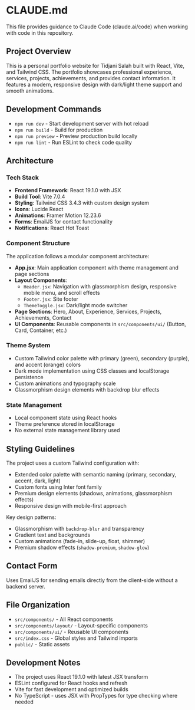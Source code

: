 # CLAUDE.md

This file provides guidance to Claude Code (claude.ai/code) when working with code in this repository.

## Project Overview

This is a personal portfolio website for Tidjani Salah built with React, Vite, and Tailwind CSS. The portfolio showcases professional experience, services, projects, achievements, and provides contact information. It features a modern, responsive design with dark/light theme support and smooth animations.

## Development Commands

- `npm run dev` - Start development server with hot reload
- `npm run build` - Build for production
- `npm run preview` - Preview production build locally
- `npm run lint` - Run ESLint to check code quality

## Architecture

### Tech Stack
- **Frontend Framework**: React 19.1.0 with JSX
- **Build Tool**: Vite 7.0.4
- **Styling**: Tailwind CSS 3.4.3 with custom design system
- **Icons**: Lucide React
- **Animations**: Framer Motion 12.23.6
- **Forms**: EmailJS for contact functionality
- **Notifications**: React Hot Toast

### Component Structure
The application follows a modular component architecture:

- **App.jsx**: Main application component with theme management and page sections
- **Layout Components**:
  - `Header.jsx`: Navigation with glassmorphism design, responsive mobile menu, and scroll effects
  - `Footer.jsx`: Site footer
  - `ThemeToggle.jsx`: Dark/light mode switcher
- **Page Sections**: Hero, About, Experience, Services, Projects, Achievements, Contact
- **UI Components**: Reusable components in `src/components/ui/` (Button, Card, Container, etc.)

### Theme System
- Custom Tailwind color palette with primary (green), secondary (purple), and accent (orange) colors
- Dark mode implementation using CSS classes and localStorage persistence
- Custom animations and typography scale
- Glassmorphism design elements with backdrop blur effects

### State Management
- Local component state using React hooks
- Theme preference stored in localStorage
- No external state management library used

## Styling Guidelines

The project uses a custom Tailwind configuration with:
- Extended color palette with semantic naming (primary, secondary, accent, dark, light)
- Custom fonts using Inter font family
- Premium design elements (shadows, animations, glassmorphism effects)
- Responsive design with mobile-first approach

Key design patterns:
- Glassmorphism with `backdrop-blur` and transparency
- Gradient text and backgrounds
- Custom animations (fade-in, slide-up, float, shimmer)
- Premium shadow effects (`shadow-premium`, `shadow-glow`)

## Contact Form
Uses EmailJS for sending emails directly from the client-side without a backend server.

## File Organization
- `src/components/` - All React components
- `src/components/layout/` - Layout-specific components
- `src/components/ui/` - Reusable UI components
- `src/index.css` - Global styles and Tailwind imports
- `public/` - Static assets

## Development Notes
- The project uses React 19.1.0 with latest JSX transform
- ESLint configured for React hooks and refresh
- Vite for fast development and optimized builds
- No TypeScript - uses JSX with PropTypes for type checking where needed